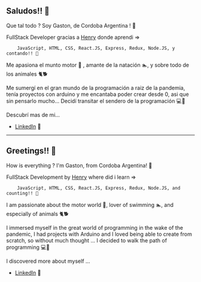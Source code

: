 ## Saludos!! 👋
Que tal todo ? 
Soy Gaston, de Cordoba Argentina ! 👋


FullStack Developer gracias a 
[Henry](https://www.soyhenry.com/) 
donde aprendi => 

        JavaScript, HTML, CSS, React.JS, Express, Redux, Node.JS, y contando!! 🔎

Me apasiona el munto motor 🚗 , amante de la natación 🏊, y sobre todo de los animales 🐈🐕

Me sumergí en el gran mundo de la programación a raiz de la pandemia, tenía proyectos con arduino y me encantaba poder crear desde 0, asi que sin pensarlo mucho...
Decidí transitar el sendero de la programación 💻💛

Descubrí mas de mi...

- [LinkedIn](https://www.linkedin.com/in/gaston-scocco/) 🌟

---

## Greetings!! 👋
How is everything ?
I'm Gaston, from Cordoba Argentina! 👋


FullStack Development by
[Henry](https://www.soyhenry.com/) 
where did i learn => 

        JavaScript, HTML, CSS, React.JS, Express, Redux, Node.JS, and counting!! 🔎

I am passionate about the motor world 🚗, lover of swimming 🏊, and especially of animals 🐈🐕

I immersed myself in the great world of programming in the wake of the pandemic, I had projects with Arduino and I loved being able to create from scratch, so without much thought ...
I decided to walk the path of programming 💻💛

I discovered more about myself ... 

- [LinkedIn](https://www.linkedin.com/in/gaston-scocco/) 🌟
